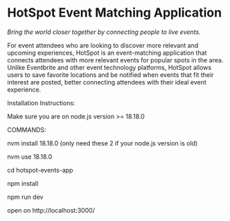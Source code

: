 # HotSpot Event Matching Application
_Bring the world closer together by connecting people to live events._

For event attendees who are looking to discover more relevant and upcoming experiences, HotSpot is an event-matching application that connects attendees with more relevant events for popular spots in the area. Unlike Eventbrite and other event technology platforms, HotSpot allows users to save favorite locations and be notified when events that fit their interest are posted, better connecting attendees with their ideal event experience.

Installation Instructions:

Make sure you are on node.js version >= 18.18.0

COMMANDS:

nvm install 18.18.0 (only need these 2 if your node.js version is old)

nvm use 18.18.0

cd hotspot-events-app

npm install

npm run dev

open on http://localhost:3000/
